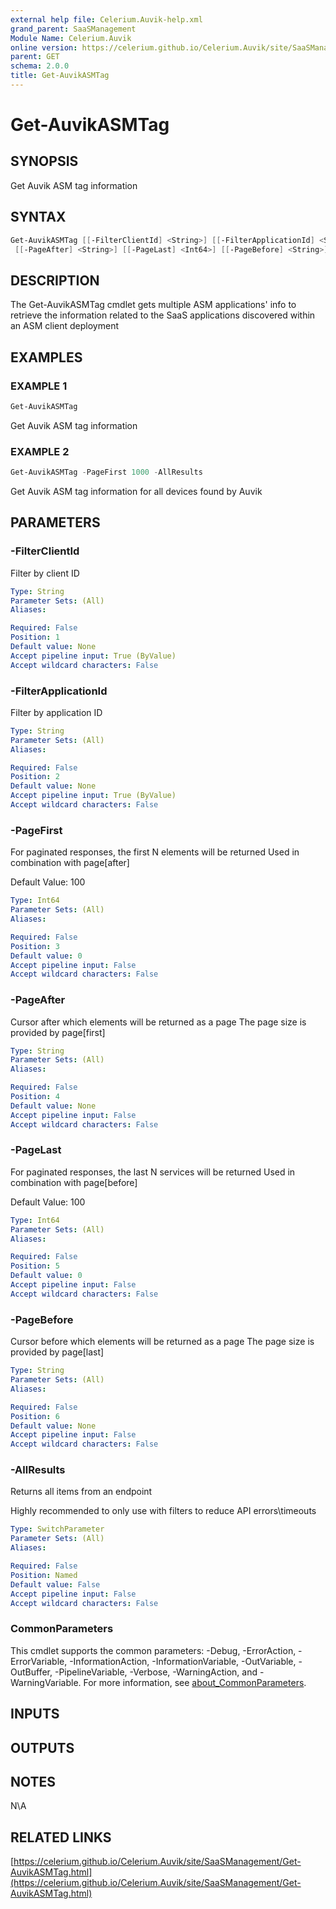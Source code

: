 ```yaml
---
external help file: Celerium.Auvik-help.xml
grand_parent: SaaSManagement
Module Name: Celerium.Auvik
online version: https://celerium.github.io/Celerium.Auvik/site/SaaSManagement/Get-AuvikASMTag.html
parent: GET
schema: 2.0.0
title: Get-AuvikASMTag
---
```


# Get-AuvikASMTag

## SYNOPSIS
Get Auvik ASM tag information

## SYNTAX

```powershell
Get-AuvikASMTag [[-FilterClientId] <String>] [[-FilterApplicationId] <String>] [[-PageFirst] <Int64>]
 [[-PageAfter] <String>] [[-PageLast] <Int64>] [[-PageBefore] <String>] [-AllResults] [<CommonParameters>]
```

## DESCRIPTION
The Get-AuvikASMTag cmdlet gets multiple ASM applications' info
to retrieve the information related to the SaaS applications discovered
within an ASM client deployment

## EXAMPLES

### EXAMPLE 1
```powershell
Get-AuvikASMTag
```

Get Auvik ASM tag information

### EXAMPLE 2
```powershell
Get-AuvikASMTag -PageFirst 1000 -AllResults
```

Get Auvik ASM tag information for all devices found by Auvik

## PARAMETERS

### -FilterClientId
Filter by client ID

```yaml
Type: String
Parameter Sets: (All)
Aliases:

Required: False
Position: 1
Default value: None
Accept pipeline input: True (ByValue)
Accept wildcard characters: False
```

### -FilterApplicationId
Filter by application ID

```yaml
Type: String
Parameter Sets: (All)
Aliases:

Required: False
Position: 2
Default value: None
Accept pipeline input: True (ByValue)
Accept wildcard characters: False
```

### -PageFirst
For paginated responses, the first N elements will be returned
Used in combination with page\[after\]

Default Value: 100

```yaml
Type: Int64
Parameter Sets: (All)
Aliases:

Required: False
Position: 3
Default value: 0
Accept pipeline input: False
Accept wildcard characters: False
```

### -PageAfter
Cursor after which elements will be returned as a page
The page size is provided by page\[first\]

```yaml
Type: String
Parameter Sets: (All)
Aliases:

Required: False
Position: 4
Default value: None
Accept pipeline input: False
Accept wildcard characters: False
```

### -PageLast
For paginated responses, the last N services will be returned
Used in combination with page\[before\]

Default Value: 100

```yaml
Type: Int64
Parameter Sets: (All)
Aliases:

Required: False
Position: 5
Default value: 0
Accept pipeline input: False
Accept wildcard characters: False
```

### -PageBefore
Cursor before which elements will be returned as a page
The page size is provided by page\[last\]

```yaml
Type: String
Parameter Sets: (All)
Aliases:

Required: False
Position: 6
Default value: None
Accept pipeline input: False
Accept wildcard characters: False
```

### -AllResults
Returns all items from an endpoint

Highly recommended to only use with filters to reduce API errors\timeouts

```yaml
Type: SwitchParameter
Parameter Sets: (All)
Aliases:

Required: False
Position: Named
Default value: False
Accept pipeline input: False
Accept wildcard characters: False
```

### CommonParameters
This cmdlet supports the common parameters: -Debug, -ErrorAction, -ErrorVariable, -InformationAction, -InformationVariable, -OutVariable, -OutBuffer, -PipelineVariable, -Verbose, -WarningAction, and -WarningVariable. For more information, see [about_CommonParameters](http://go.microsoft.com/fwlink/?LinkID=113216).

## INPUTS

## OUTPUTS

## NOTES
N\A

## RELATED LINKS

[https://celerium.github.io/Celerium.Auvik/site/SaaSManagement/Get-AuvikASMTag.html](https://celerium.github.io/Celerium.Auvik/site/SaaSManagement/Get-AuvikASMTag.html)

